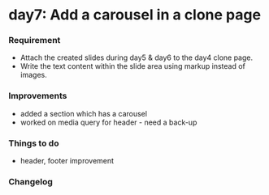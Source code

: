 # day7: Add a carousel in a clone page

### Requirement
- Attach the created slides during day5 & day6 to the day4 clone page.
- Write the text content within the slide area using markup instead of images.

### Improvements
- added a section which has a carousel
- worked on media query for header - need a back-up

### Things to do
- header, footer improvement

### Changelog

